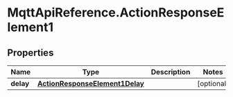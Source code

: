 # MqttApiReference.ActionResponseElement1

## Properties

Name | Type | Description | Notes
------------ | ------------- | ------------- | -------------
**delay** | [**ActionResponseElement1Delay**](ActionResponseElement1Delay.md) |  | [optional] 


